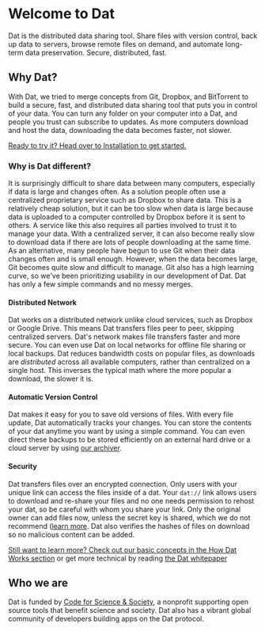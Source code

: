 # Welcome to Dat

Dat is the distributed data sharing tool. Share files with version control, back up data to servers, browse remote files on demand, and automate long-term data preservation. Secure, distributed, fast.

## Why Dat?

With Dat, we tried to merge concepts from Git, Dropbox, and BitTorrent to build a secure, fast, and distributed data sharing tool that puts you in control of your data. You can turn any folder on your computer into a Dat, and people you trust can subscribe to updates. As more computers download and host the data, downloading the data becomes faster, not slower.

[Ready to try it? Head over to Installation to get started.](/install)

### Why is Dat different?

It is surprisingly difficult to share data between many computers, especially if data is large and changes often. As a solution people often use a centralized proprietary service such as Dropbox to share data. This is a relatively cheap solution, but it can be too slow when data is large because data is uploaded to a computer controlled by Dropbox before it is sent to others. A service like this also requires all parties involved to trust it to manage your data. With a centralized server, it can also become really slow to download data if there are lots of people downloading at the same time. As an alternative, many people have begun to use Git when their data changes often and is small enough. However, when the data becomes large, Git becomes quite slow and difficult to manage. Git also has a high learning curve, so we've been prioritizing usability in our development of Dat. Dat has only a few simple commands and no messy merges.

#### Distributed Network

Dat works on a distributed network unlike cloud services, such as Dropbox or Google Drive. This means Dat transfers files peer to peer, skipping centralized servers. Dat's network makes file transfers faster and more secure. You can even use Dat on local networks for offline file sharing or local backups. Dat reduces bandwidth costs on popular files, as downloads are *distributed* across all available computers, rather than centralized on a single host. This inverses the typical math where the more popular a download, the slower it is.

#### Automatic Version Control

Dat makes it easy for you to save old versions of files. With every file update, Dat automatically tracks your changes. You can store the contents of your dat anytime you want by using a simple command. You can even direct these backups to be stored efficiently on an external hard drive or a cloud server by using [our archiver](/on-a-server).

#### Security

Dat transfers files over an encrypted connection. Only users with your unique link can access the files inside of a dat. Your `dat://` link allows users to download and re-share your files and no one needs permission to rehost your dat, so be careful with whom you share your link. Only the original owner can add files now, unless the secret key is shared, which we do not recommend ([learn more](/link-to-secret-key-info). Dat also verifies the hashes of files on download so no malicious content can be added.

[Still want to learn more? Check out our basic concepts in the How Dat Works section](/concepts) or get more technical by reading [the Dat whitepaper](https://github.com/datproject/docs/blob/master/papers/dat-paper.pdf)

## Who we are

Dat is funded by [Code for Science & Society](https://codeforscience.org), a nonprofit supporting open source tools that benefit science and society. Dat also has a vibrant global community of developers building apps on the Dat protocol.
